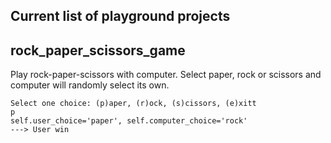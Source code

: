 Current list of playground projects
-
## rock_paper_scissors_game
Play rock-paper-scissors with computer.
Select paper, rock or scissors and computer will randomly select its own.

```
Select one choice: (p)aper, (r)ock, (s)cissors, (e)xitt
p
self.user_choice='paper', self.computer_choice='rock'
---> User win
```

